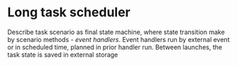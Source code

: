 # Long task scheduler
Describe task scenario as final state machine, where state transition make by scenario methods - _event handlers_.
Event handlers run by external event or in scheduled time, planned in prior handler run. Between launches, 
the task state is saved in external storage 
